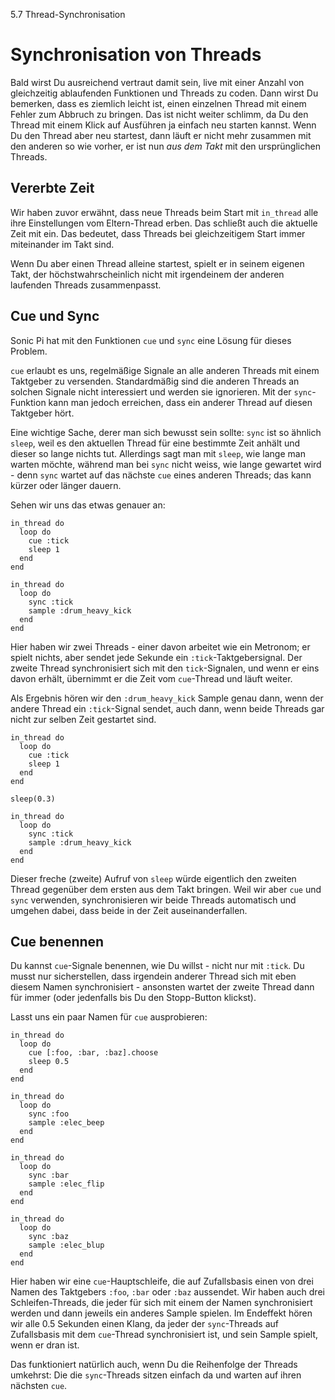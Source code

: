 5.7 Thread-Synchronisation

# Synchronisation von Threads

Bald wirst Du ausreichend vertraut damit sein, live mit einer Anzahl von 
gleichzeitig ablaufenden Funktionen und Threads zu coden. Dann wirst Du 
bemerken, dass es ziemlich leicht ist, einen einzelnen Thread mit einem
Fehler zum Abbruch zu bringen. Das ist nicht weiter schlimm, da 
Du den Thread mit einem Klick auf Ausführen ja einfach neu starten
kannst. Wenn Du den Thread aber neu startest, dann läuft er nicht mehr 
zusammen mit den anderen so wie vorher, er ist nun *aus dem Takt* mit 
den ursprünglichen Threads.

## Vererbte Zeit

Wir haben zuvor erwähnt, dass neue Threads beim Start mit 
`in_thread` alle ihre Einstellungen vom Eltern-Thread erben.
Das schließt auch die aktuelle Zeit mit ein. Das bedeutet, dass 
Threads bei gleichzeitigem Start immer miteinander im Takt sind.

Wenn Du aber einen Thread alleine startest, spielt er in seinem eigenen 
Takt, der höchstwahrscheinlich nicht mit irgendeinem der anderen 
laufenden Threads zusammenpasst.

## Cue und Sync

Sonic Pi hat mit den Funktionen `cue` und `sync` eine Lösung für dieses 
Problem.

`cue` erlaubt es uns, regelmäßige Signale an alle anderen Threads mit
einem Taktgeber zu versenden. Standardmäßig sind die anderen 
Threads an solchen Signale nicht interessiert und werden sie 
ignorieren. Mit der `sync`-Funktion kann man jedoch erreichen, dass ein 
anderer Thread auf diesen Taktgeber hört.

Eine wichtige Sache, derer man sich bewusst sein sollte: `sync` ist so 
ähnlich `sleep`, weil es den aktuellen Thread für eine bestimmte Zeit 
anhält und dieser so lange nichts tut. Allerdings sagt man mit `sleep`,
wie lange man warten möchte, während man bei `sync` nicht weiss, wie
lange gewartet wird - denn `sync` wartet auf das nächste `cue` eines
anderen Threads; das kann kürzer oder länger dauern.

Sehen wir uns das etwas genauer an:


```
in_thread do
  loop do
    cue :tick
    sleep 1
  end
end

in_thread do
  loop do
    sync :tick
    sample :drum_heavy_kick
  end
end
```

Hier haben wir zwei Threads - einer davon arbeitet wie ein Metronom; er 
spielt nichts, aber sendet jede Sekunde ein `:tick`-Taktgebersignal. 
Der zweite Thread synchronisiert sich mit den `tick`-Signalen, und wenn 
er eins davon erhält, übernimmt er die Zeit vom `cue`-Thread und läuft 
weiter.

Als Ergebnis hören wir den `:drum_heavy_kick` Sample genau dann, wenn 
der andere Thread ein `:tick`-Signal sendet, auch dann, wenn beide 
Threads gar nicht zur selben Zeit gestartet sind.

```
in_thread do
  loop do
    cue :tick
    sleep 1
  end
end

sleep(0.3)

in_thread do
  loop do
    sync :tick
    sample :drum_heavy_kick
  end
end
```

Dieser freche (zweite) Aufruf von `sleep` würde eigentlich den zweiten 
Thread gegenüber dem ersten aus dem Takt bringen. Weil wir aber `cue` 
und `sync` verwenden, synchronisieren wir beide Threads automatisch und 
umgehen dabei, dass beide in der Zeit auseinanderfallen.

## Cue benennen

Du kannst `cue`-Signale benennen, wie Du willst - nicht nur mit 
`:tick`. Du musst nur sicherstellen, dass irgendein anderer Thread sich 
mit eben diesem Namen synchronisiert - ansonsten wartet der zweite 
Thread dann für immer (oder jedenfalls bis Du den Stopp-Button 
klickst).

Lasst uns ein paar Namen für `cue` ausprobieren:

```
in_thread do
  loop do 
    cue [:foo, :bar, :baz].choose
    sleep 0.5
  end
end

in_thread do
  loop do 
    sync :foo 
    sample :elec_beep
  end
end

in_thread do
  loop do
    sync :bar
    sample :elec_flip
  end
end

in_thread do
  loop do
    sync :baz
    sample :elec_blup
  end
end
```

Hier haben wir eine `cue`-Hauptschleife, die auf Zufallsbasis einen von 
drei Namen des Taktgebers `:foo`, `:bar` oder `:baz` aussendet. Wir 
haben auch drei Schleifen-Threads, die jeder für sich mit einem der 
Namen synchronisiert werden und dann jeweils ein anderes Sample 
spielen. Im Endeffekt hören wir alle 0.5 Sekunden einen Klang, da jeder 
der `sync`-Threads auf Zufallsbasis mit dem `cue`-Thread 
synchronisiert ist, und sein Sample spielt, wenn er dran ist.

Das funktioniert natürlich auch, wenn Du die Reihenfolge der Threads 
umkehrst: Die die `sync`-Threads sitzen einfach da und warten auf ihren 
nächsten `cue`.
